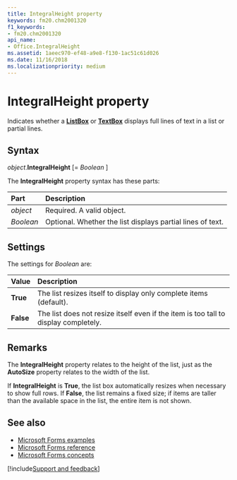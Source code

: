 ```yaml
---
title: IntegralHeight property
keywords: fm20.chm2001320
f1_keywords:
- fm20.chm2001320
api_name:
- Office.IntegralHeight
ms.assetid: 1aeec970-ef48-a9e8-f130-1ac51c61d026
ms.date: 11/16/2018
ms.localizationpriority: medium
---
```



# IntegralHeight property

Indicates whether a **[ListBox](listbox-control.md)** or **[TextBox](textbox-control.md)** displays full lines of text in a list or partial lines.

## Syntax

_object_.**IntegralHeight** [= _Boolean_ ]

The **IntegralHeight** property syntax has these parts:

|Part|Description|
|:-----|:-----|
| _object_|Required. A valid object.|
| _Boolean_|Optional. Whether the list displays partial lines of text.|

## Settings

The settings for _Boolean_ are:

|Value|Description|
|:-----|:-----|
|**True**|The list resizes itself to display only complete items (default).|
|**False**|The list does not resize itself even if the item is too tall to display completely.|

## Remarks

The **IntegralHeight** property relates to the height of the list, just as the **AutoSize** property relates to the width of the list.

If **IntegralHeight** is **True**, the list box automatically resizes when necessary to show full rows. If **False**, the list remains a fixed size; if items are taller than the available space in the list, the entire item is not shown.

## See also

- [Microsoft Forms examples](examples-microsoft-forms.md)
- [Microsoft Forms reference](reference-microsoft-forms.md)
- [Microsoft Forms concepts](concepts-microsoft-forms.md)

[!include[Support and feedback](~/includes/feedback-boilerplate.md)]